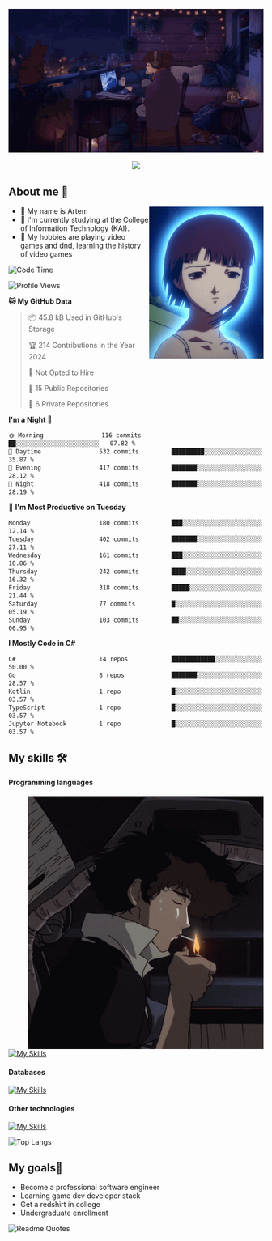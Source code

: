 <div align="center">
  <p>
    <img src="assets/lo-fi.gif">
  </p>
  <p>
    <img src="https://readme-typing-svg.herokuapp.com?color=%2336BCF7&lines=Welcome-to-my-profile&center=true&width=380&height=50&duration=4000&pause=1000">
  </p>
</div>

<div>
  <h2>About me 🚀</h2>
   <div align="center">
    <img src="assets/lain2.gif" align="right" height="300px">
  </div>
  <ul>
    <li>👨 My name is Artem</li>
    <li>🌱 I'm currently studying at the College of Information Technology (KAI).</li>
    <li>👾 My hobbies are playing video games and dnd, learning the history of video games </li>
  </ul>
</div>


<!--START_SECTION:waka-->
![Code Time](http://img.shields.io/badge/Code%20Time-144%20hrs%2049%20mins-blue)

![Profile Views](http://img.shields.io/badge/Profile%20Views-9-blue)

**🐱 My GitHub Data** 

> 📦 45.8 kB Used in GitHub's Storage 
 > 
> 🏆 214 Contributions in the Year 2024
 > 
> 🚫 Not Opted to Hire
 > 
> 📜 15 Public Repositories 
 > 
> 🔑 6 Private Repositories 
 > 
**I'm a Night 🦉** 

```text
🌞 Morning                116 commits         ██░░░░░░░░░░░░░░░░░░░░░░░   07.82 % 
🌆 Daytime                532 commits         █████████░░░░░░░░░░░░░░░░   35.87 % 
🌃 Evening                417 commits         ███████░░░░░░░░░░░░░░░░░░   28.12 % 
🌙 Night                  418 commits         ███████░░░░░░░░░░░░░░░░░░   28.19 % 
```
📅 **I'm Most Productive on Tuesday** 

```text
Monday                   180 commits         ███░░░░░░░░░░░░░░░░░░░░░░   12.14 % 
Tuesday                  402 commits         ███████░░░░░░░░░░░░░░░░░░   27.11 % 
Wednesday                161 commits         ███░░░░░░░░░░░░░░░░░░░░░░   10.86 % 
Thursday                 242 commits         ████░░░░░░░░░░░░░░░░░░░░░   16.32 % 
Friday                   318 commits         █████░░░░░░░░░░░░░░░░░░░░   21.44 % 
Saturday                 77 commits          █░░░░░░░░░░░░░░░░░░░░░░░░   05.19 % 
Sunday                   103 commits         ██░░░░░░░░░░░░░░░░░░░░░░░   06.95 % 
```


**I Mostly Code in C#** 

```text
C#                       14 repos            ████████████░░░░░░░░░░░░░   50.00 % 
Go                       8 repos             ███████░░░░░░░░░░░░░░░░░░   28.57 % 
Kotlin                   1 repo              █░░░░░░░░░░░░░░░░░░░░░░░░   03.57 % 
TypeScript               1 repo              █░░░░░░░░░░░░░░░░░░░░░░░░   03.57 % 
Jupyter Notebook         1 repo              █░░░░░░░░░░░░░░░░░░░░░░░░   03.57 % 
```




<!--END_SECTION:waka-->

## My skills 🛠️
#### Programming languages
<div align="center">
  <img src="assets/bebop_smoke.gif" align="right" height="500px">
</div>


[![My Skills](https://skillicons.dev/icons?i=go,cs,python)](https://skillicons.dev)
#### Databases
[![My Skills](https://skillicons.dev/icons?i=mysql,mongodb,postgres)](https://skillicons.dev)
#### Other technologies
[![My Skills](https://skillicons.dev/icons?i=unity,docker,git,wasm)](https://skillicons.dev)

![Top Langs](https://github-readme-stats.vercel.app/api/top-langs/?username=nifle3&layout=compact&theme=nord)


## My goals🚀
- Become a professional software engineer
- Learning game dev developer stack
- Get a redshirt in college
- Undergraduate enrollment

![Readme Quotes](https://quotes-github-readme.vercel.app/api?type=horizontal&theme=nord) 
